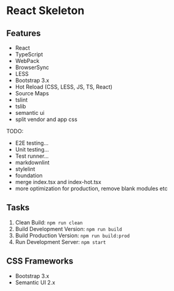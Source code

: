 # React Skeleton #

## Features ##

- React
- TypeScript
- WebPack
- BrowserSync
- LESS
- Bootstrap 3.x
- Hot Reload (CSS, LESS, JS, TS, React)
- Source Maps
- tslint
- tslib
- semantic ui
- split vendor and app css

TODO:

- E2E testing...
- Unit testing...
- Test runner...
- markdownlint
- stylelint
- foundation
- merge index.tsx and index-hot.tsx
- more optimization for production, remove blank modules etc

## Tasks ##

1. Clean Build: `npm run clean`
2. Build Development Version: `npm run build`
3. Build Production Version: `npm run build:prod`
4. Run Development Server: `npm start`

## CSS Frameworks ##

- Bootstrap 3.x
- Semantic UI 2.x
